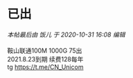 # 已出


<i class="pstatus"> 本帖最后由 饭儿 于 2020-10-31 16:08 编辑 </i><br />
<br />
鞍山联通100M 1000G 75出<br />
2021.8.23到期 续费128每年<br />
tg https://t.me/CN_Unicom
